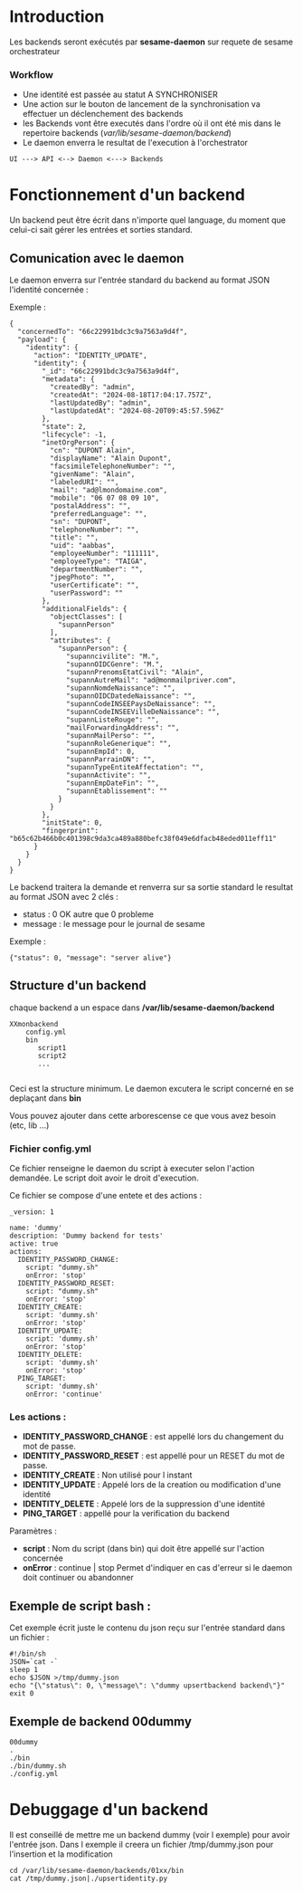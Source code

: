 
# Introduction 


Les backends seront exécutés par **sesame-daemon** sur requete de sesame orchestrateur

### Workflow 

* Une identité est passée au statut A SYNCHRONISER 
* Une action sur le bouton de lancement de la synchronisation va effectuer un déclenchement des backends
* les Backends vont être executés dans l'ordre où il ont été mis dans le repertoire backends (*var/lib/sesame-daemon/backend*)
* Le daemon enverra le resultat de l'execution à l'orchestrator 

```
UI ---> API <--> Daemon <---> Backends 
```


# Fonctionnement d'un backend

Un backend peut être écrit dans n'importe quel language, du moment que celui-ci sait gérer les entrées et sorties standard. 

## Comunication avec le daemon 

Le daemon enverra sur l'entrée standard du backend au format JSON l'identité concernée : 

Exemple : 

```
{
  "concernedTo": "66c22991bdc3c9a7563a9d4f",
  "payload": {
    "identity": {
      "action": "IDENTITY_UPDATE",
      "identity": {
        "_id": "66c22991bdc3c9a7563a9d4f",
        "metadata": {
          "createdBy": "admin",
          "createdAt": "2024-08-18T17:04:17.757Z",
          "lastUpdatedBy": "admin",
          "lastUpdatedAt": "2024-08-20T09:45:57.596Z"
        },
        "state": 2,
        "lifecycle": -1,
        "inetOrgPerson": {
          "cn": "DUPONT Alain",
          "displayName": "Alain Dupont",
          "facsimileTelephoneNumber": "",
          "givenName": "Alain",
          "labeledURI": "",
          "mail": "ad@lmondomaine.com",
          "mobile": "06 07 08 09 10",
          "postalAddress": "",
          "preferredLanguage": "",
          "sn": "DUPONT",
          "telephoneNumber": "",
          "title": "",
          "uid": "aabbas",
          "employeeNumber": "111111",
          "employeeType": "TAIGA",
          "departmentNumber": "",
          "jpegPhoto": "",
          "userCertificate": "",
          "userPassword": ""
        },
        "additionalFields": {
          "objectClasses": [
            "supannPerson"
          ],
          "attributes": {
            "supannPerson": {
              "supanncivilite": "M.",
              "supannOIDCGenre": "M.",
              "supannPrenomsEtatCivil": "Alain",
              "supannAutreMail": "ad@monmailpriver.com",
              "supannNomdeNaissance": "",
              "supannOIDCDatedeNaissance": "",
              "supannCodeINSEEPaysDeNaissance": "",
              "supannCodeINSEEVilleDeNaissance": "",
              "supannListeRouge": "",
              "mailForwardingAddress": "",
              "supannMailPerso": "",
              "supannRoleGenerique": "",
              "supannEmpId": 0,
              "supannParrainDN": "",
              "supannTypeEntiteAffectation": "",
              "supannActivite": "",
              "supannEmpDateFin": "",
              "supannEtablissement": ""
            }
          }
        },
        "initState": 0,
        "fingerprint": "b65c62b466b0c401398c9da3ca489a880befc38f049e6dfacb48eded011eff11"
      }
    }
  }
}

```
Le backend traitera la demande et renverra sur sa sortie standard le resultat au format JSON avec 2 clés : 

* status : 0 OK autre que 0 probleme
* message : le message pour le journal de sesame

Exemple : 
```
{"status": 0, "message": "server alive"}
```

## Structure d'un backend

chaque backend a un espace dans **/var/lib/sesame-daemon/backend**

```
XXmonbackend 
	config.yml
	bin
	   script1
	   script2
	   ...
	
```
Ceci est la structure minimum. Le daemon excutera le script concerné en se deplaçant dans **bin**

Vous pouvez ajouter dans cette arborescense ce que vous avez besoin (etc, lib ...)

### Fichier config.yml
Ce fichier renseigne le daemon du script à executer selon l'action demandée. Le script doit avoir le droit d'execution.

Ce fichier se compose d'une entete et des actions :

```
_version: 1

name: 'dummy'
description: 'Dummy backend for tests'
active: true
actions:
  IDENTITY_PASSWORD_CHANGE:
    script: "dummy.sh"
    onError: 'stop'
  IDENTITY_PASSWORD_RESET:
    script: "dummy.sh"
    onError: 'stop'
  IDENTITY_CREATE:
    script: 'dummy.sh'
    onError: 'stop'
  IDENTITY_UPDATE:
    script: 'dummy.sh'
    onError: 'stop'
  IDENTITY_DELETE:
    script: 'dummy.sh'
    onError: 'stop'
  PING_TARGET:
    script: 'dummy.sh'
    onError: 'continue'
```

### Les actions : 
* **IDENTITY_PASSWORD_CHANGE** : est appellé lors du changement du mot de passe. 
* **IDENTITY_PASSWORD_RESET** : est appellé pour un RESET du mot de passe.
* **IDENTITY_CREATE** : Non utilisé pour l instant 
* **IDENTITY_UPDATE** : Appelé lors de la creation ou modification d'une identité
* **IDENTITY_DELETE** : Appelé lors de la suppression d'une identité
* **PING_TARGET** : appellé pour la verification du backend 

Paramètres :

* **script** : Nom du script (dans bin) qui doit être appellé sur l'action concernée
* **onError** : continue | stop Permet d'indiquer en cas d'erreur si le daemon doit continuer ou abandonner


## Exemple de script bash : 
Cet exemple écrit juste le contenu du json reçu sur l'entrée standard dans un fichier :

```
#!/bin/sh
JSON=`cat -`
sleep 1
echo $JSON >/tmp/dummy.json
echo "{\"status\": 0, \"message\": \"dummy upsertbackend backend\"}"
exit 0
```

## Exemple de backend 00dummy

```
00dummy
.
./bin
./bin/dummy.sh
./config.yml
```

# Debuggage d'un backend 
 Il est conseillé de mettre me un backend dummy (voir l exemple) pour avoir l'entrée json. Dans l exemple il creera un fichier /tmp/dummy.json pour l'insertion et la modification
 
 ```
 cd /var/lib/sesame-daemon/backends/01xx/bin
 cat /tmp/dummy.json|./upsertidentity.py
 ```
 